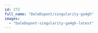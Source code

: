 ```yaml
---
id: 272
full_name: "DaleDupont/singularity-ga4gh"
images: 
  - "DaleDupont-singularity-ga4gh-latest"
---
```

